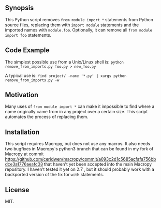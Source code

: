 ## Synopsis

This Python script removes `from module import *` statements from
Python source files, replacing them with `import module` statements
and the imported names with `module.foo`.  Optionally, it can remove
all `from module import foo` statements.

## Code Example

The simplest possible use from a Unix/Linux shell is:
`python remove_from_imports.py foo.py > new_foo.py`

A typical use is:
`find project/ -name '*.py' | xargs python remove_from_imports.py -w`

## Motivation

Many uses of `from module import *` can make it impossible to find
where a name originally came from in any project over a certain size.
This script automates the process of replacing them.

## Installation

This script requires Macropy, but does not use any macros.  It also
needs two bugfixes in Macropy's python3 branch that can be found in my
fork of Macropy at commit
https://github.com/ceridwen/macropy/commit/a093c2d1c5685acfafa756bbdce3a1776aeafc38
that haven't yet been accepted into the main Macropy repository.  I
haven't tested it yet on 2.7 , but it should probably work with a
backported version of the fix for `with` statements.

## License

MIT.
